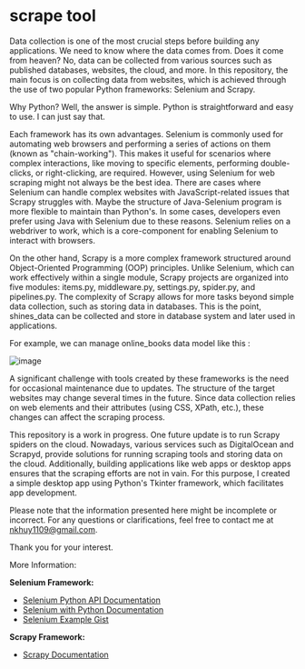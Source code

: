 # scrape tool

Data collection is one of the most crucial steps before building any applications. We need to know where the data comes from. Does it come from heaven? No, data can be collected from various sources such as published databases, websites, the cloud, and more. In this repository, the main focus is on collecting data from websites, which is achieved through the use of two popular Python frameworks: Selenium and Scrapy.

Why Python? Well, the answer is simple. Python is straightforward and easy to use. I can just say that.

Each framework has its own advantages. Selenium is commonly used for automating web browsers and performing a series of actions on them (known as "chain-working"). This makes it useful for scenarios where complex interactions, like moving to specific elements, performing double-clicks, or right-clicking, are required. However, using Selenium for web scraping might not always be the best idea. There are cases where Selenium can handle complex websites with JavaScript-related issues that Scrapy struggles with. Maybe the structure of Java-Selenium program is more flexible to maintain than Python's. In some cases, developers even prefer using Java with Selenium due to these reasons. Selenium relies on a webdriver to work, which is a core-component for enabling Selenium to interact with browsers.

On the other hand, Scrapy is a more complex framework structured around Object-Oriented Programming (OOP) principles. Unlike Selenium, which can work effectively within a single module, Scrapy projects are organized into five modules: items.py, middleware.py, settings.py, spider.py, and pipelines.py. The complexity of Scrapy allows for more tasks beyond simple data collection, such as storing data in databases. This is the point, shines_data can be collected and store in database system and later used in applications. 

For example, we can manage online_books data model like this  : 

![image](https://github.com/KhaiHuy123/scrape_tool/assets/86825653/3d152dd7-7436-4459-9be3-47573fef86d4)

A significant challenge with tools created by these frameworks is the need for occasional maintenance due to updates. The structure of the target websites may change several times in the future. Since data collection relies on web elements and their attributes (using CSS, XPath, etc.), these changes can affect the scraping process.

This repository is a work in progress. One future update is to run Scrapy spiders on the cloud. Nowadays, various services such as DigitalOcean and Scrapyd, provide solutions for running scraping tools and storing data on the cloud. Additionally, building applications like web apps or desktop apps ensures that the scraping efforts are not in vain. For this purpose, I created a simple desktop app using Python's Tkinter framework, which facilitates app development.

Please note that the information presented here might be incomplete or incorrect. For any questions or clarifications, feel free to contact me at nkhuy1109@gmail.com.

Thank you for your interest.

More Information:

**Selenium Framework:**
- [Selenium Python API Documentation](https://www.selenium.dev/selenium/docs/api/py/api.html)
- [Selenium with Python Documentation](https://selenium-python.readthedocs.io/index.html)
- [Selenium Example Gist](https://gist.github.com/baijum/1047207/1ac84b1ae076e3d59e994a00bada0bf4bee5fd63)

**Scrapy Framework:**
- [Scrapy Documentation](https://docs.scrapy.org/en/latest/)
